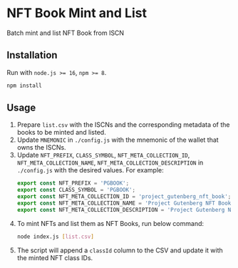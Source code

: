 # NFT Book Mint and List

Batch mint and list NFT Book from ISCN

## Installation

Run with `node.js >= 16`, `npm >= 8`.

```bash
npm install
```

## Usage

1. Prepare `list.csv` with the ISCNs and the corresponding metadata of the books to be minted and listed.
2. Update `MNEMONIC` in `./config.js` with the mnemonic of the wallet that owns the ISCNs.
3. Update `NFT_PREFIX`, `CLASS_SYMBOL`, `NFT_META_COLLECTION_ID`, `NFT_META_COLLECTION_NAME`, `NFT_META_COLLECTION_DESCRIPTION` in `./config.js` with the desired values. For example:
    ```js
    export const NFT_PREFIX = 'PGBOOK';
    export const CLASS_SYMBOL = 'PGBOOK';
    export const NFT_META_COLLECTION_ID = 'project_gutenberg_nft_book';
    export const NFT_META_COLLECTION_NAME = 'Project Gutenberg NFT Book';
    export const NFT_META_COLLECTION_DESCRIPTION = 'Project Gutenberg NFT Book by Liker Land';
    ```
4. To mint NFTs and list them as NFT Books, run below command:
    ```bash
    node index.js [list.csv]
    ```
5. The script will append a `classId` column to the CSV and update it with the minted NFT class IDs.
